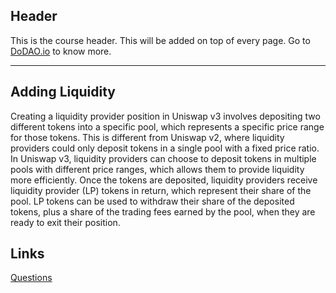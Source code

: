 ## Header
This is the course header. This will be added on top of every page. Go to [DoDAO.io](https://www.dodao.io) to know more.

---

## Adding Liquidity
 
Creating a liquidity provider position in Uniswap v3 involves depositing two different tokens into a specific pool, which represents a specific price range for those tokens. This is different from Uniswap v2, where liquidity providers could only deposit tokens in a single pool with a fixed price ratio. In Uniswap v3, liquidity providers can choose to deposit tokens in multiple pools with different price ranges, which allows them to provide liquidity more efficiently. Once the tokens are deposited, liquidity providers receive liquidity provider (LP) tokens in return, which represent their share of the pool. LP tokens can be used to withdraw their share of the deposited tokens, plus a share of the trading fees earned by the pool, when they are ready to exit their position.






## Links




[Questions](./../../generated/questions/adding-liquidity.md)